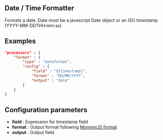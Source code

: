 ## Date / Time Formatter

Formats a date. Date must be a javascript Date object or an ISO timestamp (YYYY-MM-DDTHH:mm:ss)

## Examples

```json
"processors" : {
	"format" : {
		"type" : "dateformat",
		"config" : {
			"field" : "${timestamp}",
			"format" : "DD/MM/YYYY",
			"output" : "date"
		}
	}
}
```

## Configuration parameters
* **field** : Expression for timestamp field
* **format** : Output format following [MomentJS format](https://momentjs.com/docs/#/displaying/format/)
* **output** : Output field
